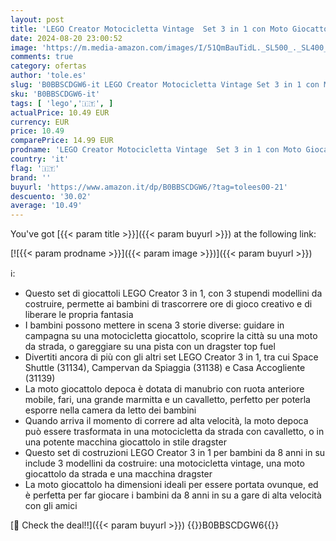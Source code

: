 ```yaml
---
layout: post
title: 'LEGO Creator Motocicletta Vintage  Set 3 in 1 con Moto Giocattolo Classica  Road Bike e Macchina Dragster  Giochi per Bambini  Ragazzi e Ragazze 31135'
date: 2024-08-20 23:00:52
image: 'https://m.media-amazon.com/images/I/51QmBauTidL._SL500_._SL400_.jpg'
comments: true
category: ofertas
author: 'tole.es'
slug: 'B0BBSCDGW6-it LEGO Creator Motocicletta Vintage Set 3 in 1 con Moto...'
sku: 'B0BBSCDGW6-it'
tags: [ 'lego','🇮🇹', ]
actualPrice: 10.49 EUR
currency: EUR
price: 10.49
comparePrice: 14.99 EUR
prodname: 'LEGO Creator Motocicletta Vintage  Set 3 in 1 con Moto Giocattolo Classica  Road Bike e Macchina Dragster  Giochi per Bambini  Ragazzi e Ragazze 31135'
country: 'it'
flag: '🇮🇹'
brand: ''
buyurl: 'https://www.amazon.it/dp/B0BBSCDGW6/?tag=tolees00-21'
descuento: '30.02'
average: '10.49'
---
```


You've got [{{< param title >}}]({{< param buyurl >}}) at the following link:

[![{{< param prodname >}}]({{< param image >}})]({{< param buyurl >}})

ℹ️:

- Questo set di giocattoli LEGO Creator 3 in 1, con 3 stupendi modellini da costruire, permette ai bambini di trascorrere ore di gioco creativo e di liberare le propria fantasia
- I bambini possono mettere in scena 3 storie diverse: guidare in campagna su una motocicletta giocattolo, scoprire la città su una moto da strada, o gareggiare su una pista con un dragster top fuel
- Divertiti ancora di più con gli altri set LEGO Creator 3 in 1, tra cui Space Shuttle (31134), Campervan da Spiaggia (31138) e Casa Accogliente (31139)
- La moto giocattolo depoca è dotata di manubrio con ruota anteriore mobile, fari, una grande marmitta e un cavalletto, perfetto per poterla esporre nella camera da letto dei bambini
- Quando arriva il momento di correre ad alta velocità, la moto depoca può essere trasformata in una motocicletta da strada con cavalletto, o in una potente macchina giocattolo in stile dragster
- Questo set di costruzioni LEGO Creator 3 in 1 per bambini da 8 anni in su include 3 modellini da costruire: una motocicletta vintage, una moto giocattolo da strada e una macchina dragster
- La moto giocattolo ha dimensioni ideali per essere portata ovunque, ed è perfetta per far giocare i bambini da 8 anni in su a gare di alta velocità con gli amici

[🛒 Check the deal!!]({{< param buyurl >}})
{{<world>}}B0BBSCDGW6{{</world>}}
